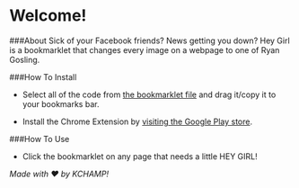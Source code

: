 Welcome!
================

###About
Sick of your Facebook friends? News getting you down?
Hey Girl is a bookmarklet that changes every image on a webpage to one of Ryan Gosling. 

###How To Install
* Select all of the code from [the bookmarklet file](https://github.com/keccers/heygirl/blob/master/bookmarklet.js) and drag it/copy it to your bookmarks bar. 

* Install the Chrome Extension by [visiting the Google Play store](https://chrome.google.com/webstore/detail/hey-girl-hey/jcpmmhaffdebnmkjelaohgjmndeongip?hl=en). 

###How To Use
* Click the bookmarklet on any page that needs a little HEY GIRL!



*Made with ❤ by KCHAMP!*  

